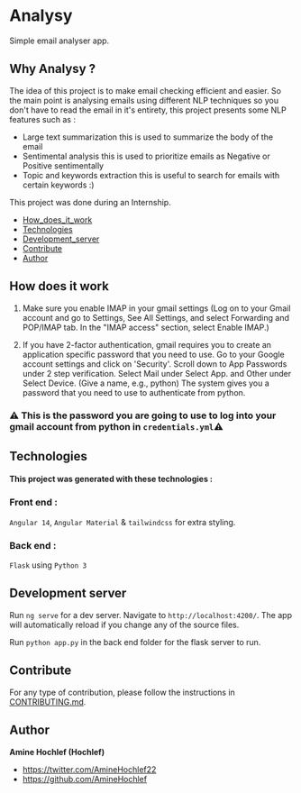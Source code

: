 # Analysy

Simple email analyser app.
## Why Analysy ?

The idea of this project is to make email checking efficient and easier. So the main point is analysing emails using different NLP techniques so you don't have to read the email in it's entirety, this project presents some NLP features such as :

- Large text summarization this is used to summarize the body of the email
- Sentimental analysis this is used to prioritize emails as Negative or Positive sentimentally
- Topic and keywords extraction this is useful to search for emails with certain keywords :)

This project was done during an Internship.

- [How_does_it_work](#How_does_it_work)
- [Technologies](#Technologies)
- [Development_server](#Development_server)
- [Contribute](#Contribute)
- [Author](#Author)

## How does it work 

1. Make sure you enable IMAP in your gmail settings
(Log on to your Gmail account and go to Settings, See All Settings, and select
 Forwarding and POP/IMAP tab. In the "IMAP access" section, select Enable IMAP.)

2. If you have 2-factor authentication, gmail requires you to create an application
specific password that you need to use. 
Go to your Google account settings and click on 'Security'.
Scroll down to App Passwords under 2 step verification.
Select Mail under Select App. and Other under Select Device. (Give a name, e.g., python)
The system gives you a password that you need to use to authenticate from python.

### ⚠️ This is the password you are going to use to log into your gmail account  from python in `credentials.yml`⚠️

## Technologies

#### This project was generated with these technologies :

### Front end :
`Angular 14`, `Angular Material` & `tailwindcss` for extra styling.
### Back end : 
`Flask` using `Python 3`

## Development server

Run `ng serve` for a dev server. Navigate to `http://localhost:4200/`. The app will automatically reload if you change any of the source files.

Run `python app.py` in the back end folder for the flask server to run.

## Contribute

For any type of contribution, please follow the instructions in [CONTRIBUTING.md](https://github.com/AmineHochlef/Analysy-email-analyser/blob/master/CONTRIBUTING.md).

## Author

**Amine Hochlef (Hochlef)**

- <https://twitter.com/AmineHochlef22>
- <https://github.com/AmineHochlef>
